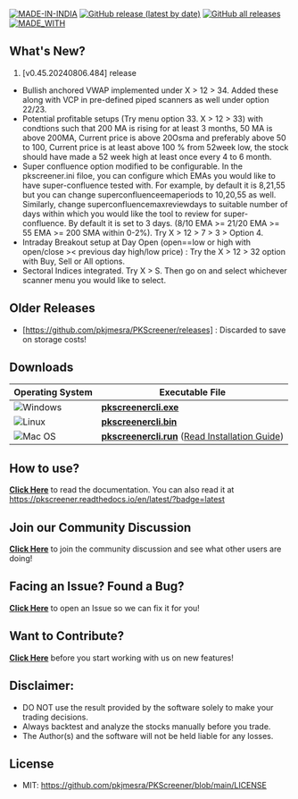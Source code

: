 [![MADE-IN-INDIA](https://img.shields.io/badge/MADE%20WITH%20%E2%9D%A4%20IN-INDIA-orange?style=for-the-badge)](https://en.wikipedia.org/wiki/India) [![GitHub release (latest by date)](https://img.shields.io/github/v/release/pkjmesra/PKScreener?style=for-the-badge)](#) [![GitHub all releases](https://img.shields.io/github/downloads/pkjmesra/PKScreener/total?color=Green&label=Downloads&style=for-the-badge)](#) [![MADE_WITH](https://img.shields.io/badge/BUILT%20USING-PYTHON-yellow?style=for-the-badge&logo=python&logoColor=yellow)](https://www.python.org/)

## What's New?
1. [v0.45.20240806.484] release
* Bullish anchored VWAP implemented under X > 12 > 34. Added these along with VCP in pre-defined piped scanners as well under option 22/23.
* Potential profitable setups (Try menu option 33. X > 12 > 33) with condtions such that 200 MA is rising for at least 3 months, 50 MA is above 200MA, Current price is above 20Osma and preferably above 50 to 100, Current price is at least above 100 % from 52week low, the stock should have made a 52 week high at least once every 4 to 6 month.
* Super confluence option modified to be configurable. In the pkscreener.ini filoe, you can configure which EMAs you would like to have super-confluence tested with. For example, by default it is 8,21,55 but you can change superconfluenceemaperiods to 10,20,55 as well. Similarly, change superconfluencemaxreviewdays to suitable number of days within which you would like the tool to review for super-confluence. By default it is set to 3 days. (8/10 EMA >= 21/20 EMA >= 55 EMA >= 200 SMA within 0-2%). Try X > 12 > 7 > 3 > Option 4.
* Intraday Breakout setup at Day Open (open==low or high with open/close >< previous day high/low price) : Try the X > 12 > 32 option with Buy, Sell or All options.
* Sectoral Indices integrated. Try X > S. Then go on and select whichever scanner menu you would like to select.

## Older Releases
* [https://github.com/pkjmesra/PKScreener/releases] : Discarded to save on storage costs!

## Downloads
| Operating System                                                                                         | Executable File                                                                                                                                                                                                               |
| -------------------------------------------------------------------------------------------------------- | ----------------------------------------------------------------------------------------------------------------------------------------------------------------------------------------------------------------------------- |
| ![Windows](https://img.shields.io/badge/Windows-0078D6?style=for-the-badge&logo=windows&logoColor=white) | **[pkscreenercli.exe](https://github.com/pkjmesra/PKScreener/releases/download/0.45.20240806.484/pkscreenercli.exe)**                                                                                                         |
| ![Linux](https://img.shields.io/badge/Linux-FCC624?style=for-the-badge&logo=linux&logoColor=black)       | **[pkscreenercli.bin](https://github.com/pkjmesra/PKScreener/releases/download/0.45.20240806.484/pkscreenercli.bin)**                                                                                                         |
| ![Mac OS](https://img.shields.io/badge/mac%20os-D3D3D3?style=for-the-badge&logo=apple&logoColor=000000)  | **[pkscreenercli.run](https://github.com/pkjmesra/PKScreener/releases/download/0.45.20240806.484/pkscreenercli.run)** ([Read Installation Guide](https://github.com/pkjmesra/PKScreener/blob/main/INSTALLATION.md#for-macos)) |

## How to use?

[**Click Here**](https://github.com/pkjmesra/PKScreener) to read the documentation. You can also read it at https://pkscreener.readthedocs.io/en/latest/?badge=latest

## Join our Community Discussion

[**Click Here**](https://github.com/pkjmesra/PKScreener/discussions) to join the community discussion and see what other users are doing!

## Facing an Issue? Found a Bug?

[**Click Here**](https://github.com/pkjmesra/PKScreener/issues/new/choose) to open an Issue so we can fix it for you!

## Want to Contribute?

[**Click Here**](https://github.com/pkjmesra/PKScreener/blob/main/CONTRIBUTING.md) before you start working with us on new features!

## Disclaimer:
* DO NOT use the result provided by the software solely to make your trading decisions.
* Always backtest and analyze the stocks manually before you trade.
* The Author(s) and the software will not be held liable for any losses.

## License
* MIT: https://github.com/pkjmesra/PKScreener/blob/main/LICENSE
